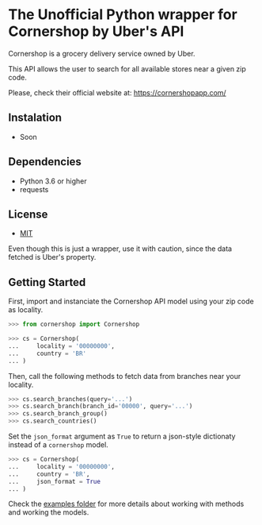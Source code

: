 # The Unofficial Python wrapper for Cornershop by Uber's API

Cornershop is a grocery delivery service owned by Uber.

This API allows the user to search for all available stores near a given zip code.

Please, check their official website at: https://cornershopapp.com/

## Instalation

- Soon

## Dependencies

- Python 3.6 or higher
- requests

## License

- [MIT](LICENSE)

Even though this is just a wrapper, use it with caution, since the data fetched is Uber's property.

## Getting Started

First, import and instanciate the Cornershop API model using your zip code as locality.

```python
>>> from cornershop import Cornershop

>>> cs = Cornershop(
...     locality = '00000000',
...     country = 'BR'
... )
```

Then, call the following methods to fetch data from branches near your locality.

```python
>>> cs.search_branches(query='...')
>>> cs.search_branch(branch_id='00000', query='...')
>>> cs.search_branch_group()
>>> cs.search_countries()
```

Set the `json_format` argument as `True` to return a json-style dictionaty instead of a `cornershop` model.

```python
>>> cs = Cornershop(
...     locality = '00000000',
...     country = 'BR',
...     json_format = True
... )
```

Check the [examples folder](examples) for more details about working with methods and working the models.
